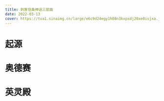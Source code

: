 ```yaml
---
title: 刺客信条神话三部曲
date: 2022-03-13
cover: https://tva1.sinaimg.cn/large/e6c9d24egy1h08n3kxpxdj20xe0isjxa.jpg
---
```


# 起源

# 奥德赛

# 英灵殿
